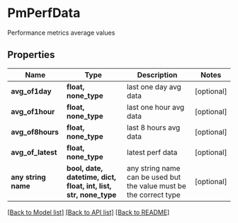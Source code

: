 # PmPerfData

Performance metrics average values

## Properties
Name | Type | Description | Notes
------------ | ------------- | ------------- | -------------
**avg_of1day** | **float, none_type** | last one day avg data | [optional] 
**avg_of1hour** | **float, none_type** | last one hour avg data | [optional] 
**avg_of8hours** | **float, none_type** | last 8 hours avg data | [optional] 
**avg_of_latest** | **float, none_type** | latest perf data | [optional] 
**any string name** | **bool, date, datetime, dict, float, int, list, str, none_type** | any string name can be used but the value must be the correct type | [optional]

[[Back to Model list]](../README.md#documentation-for-models) [[Back to API list]](../README.md#documentation-for-api-endpoints) [[Back to README]](../README.md)


